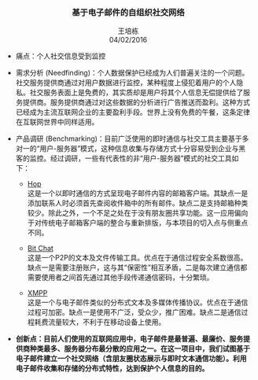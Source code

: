 <center><h3>基于电子邮件的自组织社交网络</h3></center>

<center>王培栋</center>
<center>04/02/2016</center>

* 痛点：个人社交信息受到监控

* 需求分析 (Needfinding)：个人数据保护已经成为人们普遍关注的一个问题。社交服务提供商通过对用户数据进行监控，某种程度上侵犯着用户的个人隐私。社交服务表面上是免费的，其实质却是用户将其个人信息无偿提供给了服务提供商。服务提供商通过对这些数据的分析进行广告推送而盈利。这种方式已经成为主流互联网企业的主要盈利手段。世界上没有免费的午餐，这条定律在互联网世界中同样适用。

* 产品调研 (Benchmarking)：目前广泛使用的即时通信与社交工具主要基于多对一的“用户-服务器”模式，这种信息收集与存储方式十分容易受到企业与黑客的监控。经过调研，一些有代表性的非“用户-服务器”模式的社交工具如下：

	* [Hop](http://gethop.com/s/press/)  
	这是一个以即时通信的方式呈现电子邮件内容的邮箱客户端。其缺点一是添加联系人时必须首先查阅收件箱中的所有邮件。缺点二是支持邮箱种类较少。除此之外，一个不足之处在于没有朋友圈共享功能。这一应用偏向于对传统电子邮箱客户端的整合与重新排版，与本项目的切入点与侧重点不同。

	* [Bit Chat](https://bitchat.im/)  
	这是一个P2P的文本及文件传输工具。优点在于通信过程安全系数很高。缺点一是需要注册账户，这与其“保密性”相互矛盾，二是每次建立通信都需要使用者之间首先通过其他手段传递通信密码，十分繁琐。
	
	* [XMPP](http://xmpp.org/)  
	这是一个与电子邮件类似的分布式文本及多媒体传播协议。优点在于通信过程可加密。缺点一是使用不广泛，受众少，推广困难。缺点二是通信过程耗费流量较大，不利于在移动设备上使用。

* **创新点：目前人们使用的互联网应用中，电子邮件是最普遍、最廉价、服务提供商种类最多、服务器分布最分散的应用之一。在这一项目中，我们试图基于电子邮件建立一个社交网络（含朋友圈状态展示与即时文本通信功能）。利用电子邮件收集和存储的分布式特性，达到保护个人信息的目的。**

